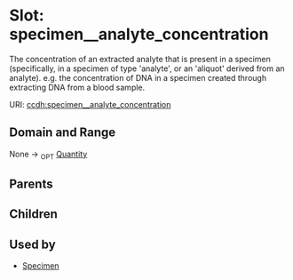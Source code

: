 
# Slot: specimen__analyte_concentration


The concentration of an extracted analyte that is present in a specimen (specifically, in a specimen of type 'analyte', or an 'aliquot' derived from an analyte). e.g. the concentration of DNA in a specimen created through extracting DNA from a blood sample.

URI: [ccdh:specimen__analyte_concentration](https://example.org/ccdh/specimen__analyte_concentration)


## Domain and Range

None ->  <sub>OPT</sub> [Quantity](Quantity.md)

## Parents


## Children


## Used by

 * [Specimen](Specimen.md)
